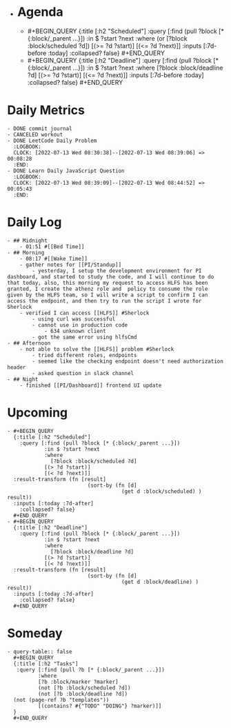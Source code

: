 - # Agenda
	- #+BEGIN_QUERY
	  {:title [:h2 "Scheduled"]
	    :query [:find (pull ?block [* {:block/_parent ...}])
	            :in $ ?start ?next
	            :where
	            (or
	              [?block :block/scheduled ?d])
	            [(>= ?d ?start)]
	            [(<= ?d ?next)]]
	  :inputs [:7d-before :today]
	    :collapsed? false}
	  #+END_QUERY
	- #+BEGIN_QUERY
	  {:title [:h2 "Deadline"]
	    :query [:find (pull ?block [* {:block/_parent ...}])
	            :in $ ?start ?next
	            :where
	              [?block :block/deadline ?d]
	            [(>= ?d ?start)]
	            [(<= ?d ?next)]]
	    :inputs [:7d-before :today]
	    :collapsed? false}
	  #+END_QUERY
# Daily Metrics
	- DONE commit journal
	- CANCELED workout
	- DONE LeetCode Daily Problem
	  :LOGBOOK:
	  CLOCK: [2022-07-13 Wed 08:30:38]--[2022-07-13 Wed 08:39:06] =>  00:08:28
	  :END:
	- DONE Learn Daily JavaScript Question
	  :LOGBOOK:
	  CLOCK: [2022-07-13 Wed 08:39:09]--[2022-07-13 Wed 08:44:52] =>  00:05:43
	  :END:
# Daily Log
	- ## Midnight
		- 01:51 #[[Bed Time]]
	- ## Morning
		- 08:17 #[[Wake Time]]
		- gather notes for [[PI/Standup]]
			- yesterday, I setup the development environment for PI dashboard, and started to study the code, and I will continue to do that today, also, this morning my request to access HLFS has been granted, I create the athenz role and  policy to consume the role given by the HLFS team, so I will write a script to confirm I can access the endpoint, and then try to run the script I wrote for Sherlock
		- verified I can access [[HLFS]] #Sherlock
			- using curl was successful
			- cannot use in production code
				- 634 unknown client
			- got the same error using hlfsCmd
	- ## Afternoon
		- not able to solve the [[HLFS]] problem #Sherlock
			- tried different roles, endpoints
			- seemed like the checking endpoint doesn't need authorization header
			- asked question in slack channel
	- ## Night
		- finished [[PI/Dashboard]] frontend UI update
# Upcoming
	- #+BEGIN_QUERY
	  {:title [:h2 "Scheduled"]
	    :query [:find (pull ?block [* {:block/_parent ...}])
	            :in $ ?start ?next
	            :where
	              [?block :block/scheduled ?d]
	            [(> ?d ?start)]
	            [(< ?d ?next)]]
	  :result-transform (fn [result]
	                          (sort-by (fn [d]
	                                     (get d :block/scheduled) ) result))    
	  :inputs [:today :7d-after]
	    :collapsed? false}
	  #+END_QUERY
	- #+BEGIN_QUERY
	  {:title [:h2 "Deadline"]
	    :query [:find (pull ?block [* {:block/_parent ...}])
	            :in $ ?start ?next
	            :where
	              [?block :block/deadline ?d]
	            [(> ?d ?start)]
	            [(< ?d ?next)]]
	  :result-transform (fn [result]
	                          (sort-by (fn [d]
	                                     (get d :block/deadline) ) result))    
	  :inputs [:today :7d-after]
	    :collapsed? false}
	  #+END_QUERY
# Someday
	- query-table:: false
	  #+BEGIN_QUERY
	  {:title [:h2 "Tasks"]
	   :query [:find (pull ?b [* {:block/_parent ...}])
	          :where
	          [?b :block/marker ?marker]
	          (not [?b :block/scheduled ?d])
	          (not [?b :block/deadline ?d])
	  (not (page-ref ?b "templates"))
	          [(contains? #{"TODO" "DOING"} ?marker)]]
	  }
	  #+END_QUERY